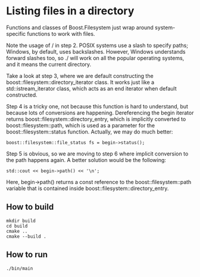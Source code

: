 # Listing files in a directory

Functions and classes of Boost.Filesystem just wrap around system-specific functions to work with files.

Note the usage of / in step 2. POSIX systems use a slash to specify paths; Windows, by default, uses backslashes. However, Windows understands forward slashes too, so ./ will work on all the popular operating systems, and it means the current directory.

Take a look at step 3, where we are default constructing the boost::filesystem::directory_iterator class. It works just like a std::istream_iterator class, which acts as an end iterator when default constructed.

Step 4 is a tricky one, not because this function is hard to understand, but because lots of conversions are happening. Dereferencing the begin iterator returns boost::filesystem::directory_entry, which is implicitly converted to boost::filesystem::path, which is used as a parameter for the boost::filesystem::status function. Actually, we may do much better:

```
boost::filesystem::file_status fs = begin->status(); 
```

Step 5 is obvious, so we are moving to step 6 where implicit conversion to the path happens again. A better solution would be the following:
```
std::cout << begin->path() << '\n'; 
```

Here, begin->path() returns a const reference to the boost::filesystem::path variable that is contained inside boost::filesystem::directory_entry.

## How to build
```
mkdir build
cd build
cmake ..
cmake --build .
```

## How to run
```
./bin/main

```